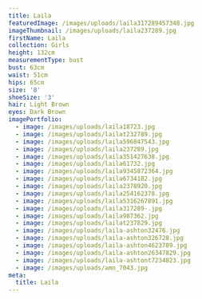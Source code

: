 ```yaml
---
title: Laila
featuredImage: /images/uploads/laila317289457348.jpg
imageThumbnail: /images/uploads/laila237289.jpg
firstName: Laila
collection: Girls
height: 132cm
measurementType: bust
bust: 63cm
waist: 51cm
hips: 65cm
size: '8'
shoeSize: '3'
hair: Light Brown
eyes: Dark Brown
imagePortfolio:
  - image: /images/uploads/laila18723.jpg
  - image: /images/uploads/lailat232789.jpg
  - image: /images/uploads/laila596847543.jpg
  - image: /images/uploads/laila237289.jpg
  - image: /images/uploads/laila351427638.jpg
  - image: /images/uploads/laila61732.jpg
  - image: /images/uploads/laila9345872364.jpg
  - image: /images/uploads/laila6734182.jpg
  - image: /images/uploads/laila2378920.jpg
  - image: /images/uploads/laila254162378.jpg
  - image: /images/uploads/laila5316267891.jpg
  - image: /images/uploads/laila317289-.jpg
  - image: /images/uploads/laila987362.jpg
  - image: /images/uploads/lailat237829.jpg
  - image: /images/uploads/laila-ashton32476.jpg
  - image: /images/uploads/laila-ashton326728.jpg
  - image: /images/uploads/laila-ashton4623789.jpg
  - image: /images/uploads/laila-ashton26347829.jpg
  - image: /images/uploads/laila-ashtont7234823.jpg
  - image: /images/uploads/amn_7043.jpg
meta:
  title: Laila
---
```


